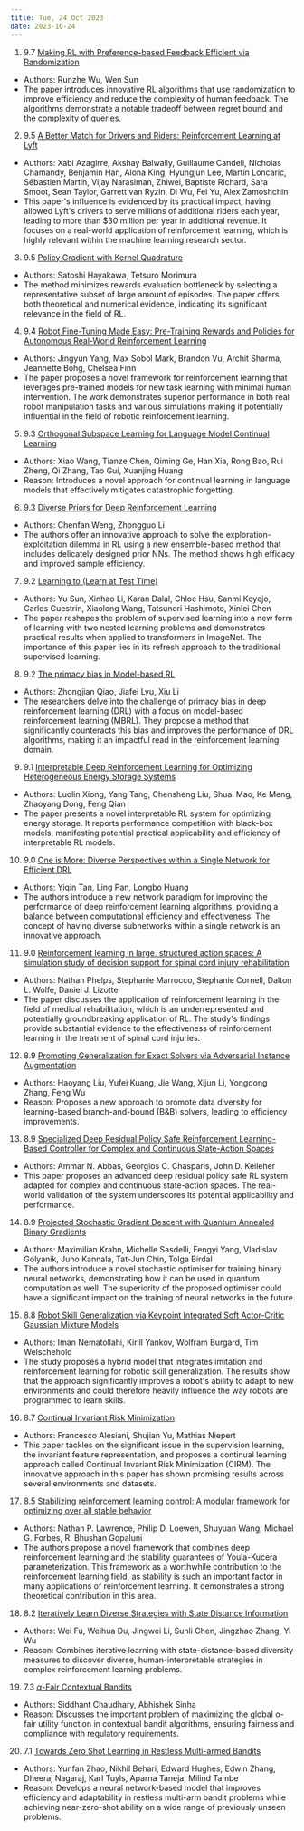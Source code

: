 ```yaml
---
title: Tue, 24 Oct 2023
date: 2023-10-24
---
```

1. 9.7 [Making RL with Preference-based Feedback Efficient via Randomization](https://arxiv.org/abs/2310.14554)
* Authors: Runzhe Wu, Wen Sun
* The paper introduces innovative RL algorithms that use randomization to improve efficiency and reduce the complexity of human feedback. The algorithms demonstrate a notable tradeoff between regret bound and the complexity of queries.

2. 9.5 [A Better Match for Drivers and Riders: Reinforcement Learning at Lyft](https://arxiv.org/abs/2310.13810)
* Authors: Xabi Azagirre, Akshay Balwally, Guillaume Candeli, Nicholas Chamandy, Benjamin Han, Alona King, Hyungjun Lee, Martin Loncaric, Sébastien Martin, Vijay Narasiman, Zhiwei, Baptiste Richard, Sara Smoot, Sean Taylor, Garrett van Ryzin, Di Wu, Fei Yu, Alex Zamoshchin
* This paper's influence is evidenced by its practical impact, having allowed Lyft's drivers to serve millions of additional riders each year, leading to more than $30 million per year in additional revenue. It focuses on a real-world application of reinforcement learning, which is highly relevant within the machine learning research sector.

3. 9.5 [Policy Gradient with Kernel Quadrature](https://arxiv.org/abs/2310.14768)
* Authors: Satoshi Hayakawa, Tetsuro Morimura
* The method minimizes rewards evaluation bottleneck by selecting a representative subset of large amount of episodes. The paper offers both theoretical and numerical evidence, indicating its significant relevance in the field of RL.

4. 9.4 [Robot Fine-Tuning Made Easy: Pre-Training Rewards and Policies for Autonomous Real-World Reinforcement Learning](https://arxiv.org/abs/2310.15145)
* Authors: Jingyun Yang, Max Sobol Mark, Brandon Vu, Archit Sharma, Jeannette Bohg, Chelsea Finn
* The paper proposes a novel framework for reinforcement learning that leverages pre-trained models for new task learning with minimal human intervention. The work demonstrates superior performance in both real robot manipulation tasks and various simulations making it potentially influential in the field of robotic reinforcement learning.

5. 9.3 [Orthogonal Subspace Learning for Language Model Continual Learning](https://arxiv.org/abs/2310.14152)
* Authors: Xiao Wang, Tianze Chen, Qiming Ge, Han Xia, Rong Bao, Rui Zheng, Qi Zhang, Tao Gui, Xuanjing Huang
* Reason: Introduces a novel approach for continual learning in language models that effectively mitigates catastrophic forgetting.

6. 9.3 [Diverse Priors for Deep Reinforcement Learning](https://arxiv.org/abs/2310.14864)
* Authors: Chenfan Weng, Zhongguo Li
* The authors offer an innovative approach to solve the exploration-exploitation dilemma in RL using a new ensemble-based method that includes delicately designed prior NNs. The method shows high efficacy and improved sample efficiency.

7. 9.2 [Learning to (Learn at Test Time)](https://arxiv.org/abs/2310.13807)
* Authors: Yu Sun, Xinhao Li, Karan Dalal, Chloe Hsu, Sanmi Koyejo, Carlos Guestrin, Xiaolong Wang, Tatsunori Hashimoto, Xinlei Chen
* The paper reshapes the problem of supervised learning into a new form of learning with two nested learning problems and demonstrates practical results when applied to transformers in ImageNet. The importance of this paper lies in its refresh approach to the traditional supervised learning.

8. 9.2 [The primacy bias in Model-based RL](https://arxiv.org/abs/2310.15017)
* Authors: Zhongjian Qiao, Jiafei Lyu, Xiu Li
* The researchers delve into the challenge of primacy bias in deep reinforcement learning (DRL) with a focus on model-based reinforcement learning (MBRL). They propose a method that significantly counteracts this bias and improves the performance of DRL algorithms, making it an impactful read in the reinforcement learning domain.

9. 9.1 [Interpretable Deep Reinforcement Learning for Optimizing Heterogeneous Energy Storage Systems](https://arxiv.org/abs/2310.14783)
* Authors: Luolin Xiong, Yang Tang, Chensheng Liu, Shuai Mao, Ke Meng, Zhaoyang Dong, Feng Qian
* The paper presents a novel interpretable RL system for optimizing energy storage. It reports performance competition with black-box models, manifesting potential practical applicability and efficiency of interpretable RL models.

10. 9.0 [One is More: Diverse Perspectives within a Single Network for Efficient DRL](https://arxiv.org/abs/2310.14009)
* Authors: Yiqin Tan, Ling Pan, Longbo Huang
* The authors introduce a new network paradigm for improving the performance of deep reinforcement learning algorithms, providing a balance between computational efficiency and effectiveness. The concept of having diverse subnetworks within a single network is an innovative approach.

11. 9.0 [Reinforcement learning in large, structured action spaces: A simulation study of decision support for spinal cord injury rehabilitation](https://arxiv.org/abs/2310.14976)
* Authors: Nathan Phelps, Stephanie Marrocco, Stephanie Cornell, Dalton L. Wolfe, Daniel J. Lizotte
* The paper discusses the application of reinforcement learning in the field of medical rehabilitation, which is an underrepresented and potentially groundbreaking application of RL. The study's findings provide substantial evidence to the effectiveness of reinforcement learning in the treatment of spinal cord injuries.

12. 8.9 [Promoting Generalization for Exact Solvers via Adversarial Instance Augmentation](https://arxiv.org/abs/2310.14161)
* Authors: Haoyang Liu, Yufei Kuang, Jie Wang, Xijun Li, Yongdong Zhang, Feng Wu
* Reason: Proposes a new approach to promote data diversity for learning-based branch-and-bound (B&B) solvers, leading to efficiency improvements.

13. 8.9 [Specialized Deep Residual Policy Safe Reinforcement Learning-Based Controller for Complex and Continuous State-Action Spaces](https://arxiv.org/abs/2310.14788)
* Authors: Ammar N. Abbas, Georgios C. Chasparis, John D. Kelleher
* This paper proposes an advanced deep residual policy safe RL system adapted for complex and continuous state-action spaces. The real-world validation of the system underscores its potential applicability and performance.

14. 8.9 [Projected Stochastic Gradient Descent with Quantum Annealed Binary Gradients](https://arxiv.org/abs/2310.15128)
* Authors: Maximilian Krahn, Michelle Sasdelli, Fengyi Yang, Vladislav Golyanik, Juho Kannala, Tat-Jun Chin, Tolga Birdal
* The authors introduce a novel stochastic optimiser for training binary neural networks, demonstrating how it can be used in quantum computation as well. The superiority of the proposed optimiser could have a significant impact on the training of neural networks in the future.

15. 8.8 [Robot Skill Generalization via Keypoint Integrated Soft Actor-Critic Gaussian Mixture Models](https://arxiv.org/abs/2310.15059)
* Authors: Iman Nematollahi, Kirill Yankov, Wolfram Burgard, Tim Welschehold
* The study proposes a hybrid model that integrates imitation and reinforcement learning for robotic skill generalization. The results show that the approach significantly improves a robot's ability to adapt to new environments and could therefore heavily influence the way robots are programmed to learn skills.

16. 8.7 [Continual Invariant Risk Minimization](https://arxiv.org/abs/2310.13977)
* Authors: Francesco Alesiani, Shujian Yu, Mathias Niepert
* This paper tackles on the significant issue in the supervision learning, the invariant feature representation, and proposes a continual learning approach called Continual Invariant Risk Minimization (CIRM). The innovative approach in this paper has shown promising results across several environments and datasets.

17. 8.5 [Stabilizing reinforcement learning control: A modular framework for optimizing over all stable behavior](https://arxiv.org/abs/2310.14098)
* Authors: Nathan P. Lawrence, Philip D. Loewen, Shuyuan Wang, Michael G. Forbes, R. Bhushan Gopaluni
* The authors propose a novel framework that combines deep reinforcement learning and the stability guarantees of Youla-Kucera parameterization. This framework as a worthwhile contribution to the reinforcement learning field, as stability is such an important factor in many applications of reinforcement learning. It demonstrates a strong theoretical contribution in this area.

18. 8.2 [Iteratively Learn Diverse Strategies with State Distance Information](https://arxiv.org/abs/2310.14509)
* Authors: Wei Fu, Weihua Du, Jingwei Li, Sunli Chen, Jingzhao Zhang, Yi Wu
* Reason: Combines iterative learning with state-distance-based diversity measures to discover diverse, human-interpretable strategies in complex reinforcement learning problems.

19. 7.3 [$α$-Fair Contextual Bandits](https://arxiv.org/abs/2310.14164)
* Authors: Siddhant Chaudhary, Abhishek Sinha
* Reason: Discusses the important problem of maximizing the global α-fair utility function in contextual bandit algorithms, ensuring fairness and compliance with regulatory requirements.

20. 7.1 [Towards Zero Shot Learning in Restless Multi-armed Bandits](https://arxiv.org/abs/2310.14526)
* Authors: Yunfan Zhao, Nikhil Behari, Edward Hughes, Edwin Zhang, Dheeraj Nagaraj, Karl Tuyls, Aparna Taneja, Milind Tambe
* Reason: Develops a neural network-based model that improves efficiency and adaptability in restless multi-arm bandit problems while achieving near-zero-shot ability on a wide range of previously unseen problems.

